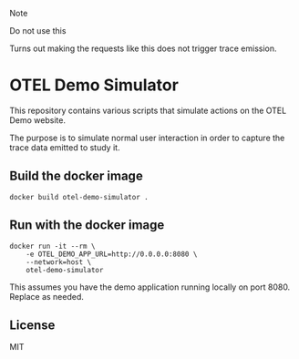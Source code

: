 > [!NOTE]
> Do not use this

Turns out making the requests like this does not trigger trace emission.

# OTEL Demo Simulator

This repository contains various scripts that simulate actions
on the OTEL Demo website.

The purpose is to simulate normal user interaction in order to
capture the trace data emitted to study it.

## Build the docker image

```
docker build otel-demo-simulator .
```

## Run with the docker image

```
docker run -it --rm \
    -e OTEL_DEMO_APP_URL=http://0.0.0.0:8080 \
    --network=host \
    otel-demo-simulator
```

This assumes you have the demo application running locally on port 8080.
Replace as needed.

## License
MIT
